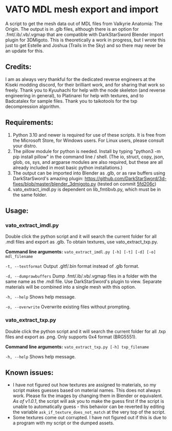 # VATO MDL mesh export and import
A script to get the mesh data out of MDL files from Valkyrie Anatomia: The Origin.  The output is in .glb files, although there is an option for .fmt/.ib/.vb/.vgmap that are compatible with DarkStarSword Blender import plugin for 3DMigoto.  This is theoretically a work in progress, but I wrote this just to get Estelle and Joshua (Trails in the Sky) and so there may never be an update for this.

## Credits:
I am as always very thankful for the dedicated reverse engineers at the Kiseki modding discord, for their brilliant work, and for sharing that work so freely.  Thank you to Kyuuhachi for help with the node skeleton (and reverse engineering in general), to Platinarei for help with textures, and to Badcatalex for sample files.  Thank you to taikotools for the txp decompression algorithm.

## Requirements:
1. Python 3.10 and newer is required for use of these scripts.  It is free from the Microsoft Store, for Windows users.  For Linux users, please consult your distro.
2. The pillow module for python is needed.  Install by typing "python3 -m pip install pillow" in the command line / shell.  (The io, struct, copy, json, glob, os, sys, and argparse modules are also required, but these are all already included in most basic python installations.)
3. The output can be imported into Blender as .glb, or as raw buffers using DarkStarSword's amazing plugin: https://github.com/DarkStarSword/3d-fixes/blob/master/blender_3dmigoto.py (tested on commit [5fd206c](https://raw.githubusercontent.com/DarkStarSword/3d-fixes/5fd206c52fb8c510727d1d3e4caeb95dac807fb2/blender_3dmigoto.py))
4. vato_extract_imdl.py is dependent on lib_fmtibvb.py, which must be in the same folder.  

## Usage:
### vato_extract_imdl.py
Double click the python script and it will search the current folder for all .mdl files and export as .glb.  To obtain textures, use vato_extract_txp.py.

**Command line arguments:**
`vato_extract_imdl.py [-h] [-t] [-d] [-o] mdl_filename`

`-t, --textformat`
Output .gltf/.bin format instead of .glb format.

`-d, --dumprawbuffers`
Dump .fmt/.ib/.vb/.vgmap files in a folder with the same name as the .mdl file.  Use DarkStarSword's plugin to view.  Separate materials will be combined into a single mesh with this option.

`-h, --help`
Shows help message.

`-o, --overwrite`
Overwrite existing files without prompting.

### vato_extract_txp.py
Double click the python script and it will search the current folder for all .txp files and export as .png.  Only supports 0x4 format (BRG5551).

**Command line arguments:**
`vato_extract_txp.py [-h] txp_filename`

`-h, --help`
Shows help message.

## Known issues:
- I have not figured out how textures are assigned to materials, so my script makes guesses based on material names.  This does not always work.  Please fix the images by changing them in Blender or equivalent.  *As of v1.0.1*, the script will ask you to make the guess first if the script is unable to automatically guess - this behavior can be reverted by editing the variable `ask_if_texture_does_not_match` at the very top of the script.
- Some textures come out corrupted.  I have not figured out if this is due to a program with my script or the dumped assets.